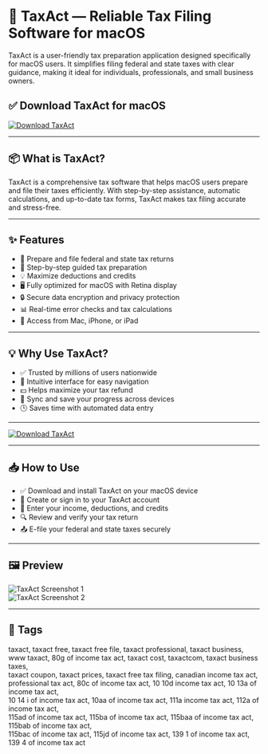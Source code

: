 # 🧾 TaxAct — Reliable Tax Filing Software for macOS

TaxAct is a user-friendly tax preparation application designed specifically for macOS users. It simplifies filing federal and state taxes with clear guidance, making it ideal for individuals, professionals, and small business owners.

## ✅ Download TaxAct for macOS  
[![Download TaxAct](https://img.shields.io/badge/Download-TaxAct-blueviolet)](#)

---

## 📦 What is TaxAct?

TaxAct is a comprehensive tax software that helps macOS users prepare and file their taxes efficiently. With step-by-step assistance, automatic calculations, and up-to-date tax forms, TaxAct makes tax filing accurate and stress-free.

---

## ✨ Features

- 📑 Prepare and file federal and state tax returns  
- 📝 Step-by-step guided tax preparation  
- 💡 Maximize deductions and credits  
- 🖥️ Fully optimized for macOS with Retina display  
- 🔒 Secure data encryption and privacy protection  
- 📊 Real-time error checks and tax calculations  
- 📲 Access from Mac, iPhone, or iPad  

---

## 💡 Why Use TaxAct?

- ✅ Trusted by millions of users nationwide  
- 🧠 Intuitive interface for easy navigation  
- 💵 Helps maximize your tax refund  
- 🔄 Sync and save your progress across devices  
- 🕒 Saves time with automated data entry  

---

[![Download TaxAct](https://img.shields.io/badge/Download-TaxAct-blueviolet)](#)

---

## 📥 How to Use

- ✅ Download and install TaxAct on your macOS device  
- 👤 Create or sign in to your TaxAct account  
- 📝 Enter your income, deductions, and credits  
- 🔍 Review and verify your tax return  
- 📤 E-file your federal and state taxes securely  

---

## 🖼️ Preview

![TaxAct Screenshot 1](https://www.zdnet.com/a/img/resize/dde7faeab64a1b93556323c68d392ac51a18c1ff/2022/01/05/16e32ba2-6d83-40f0-8399-324e0bc749db/screen-shot-2022-01-03-at-10-50-23-am.jpg?auto=webp&width=1280)  
![TaxAct Screenshot 2](https://www.form8949.com/images/tax-act-enter-totals.png)

---

## 📌 Tags

taxact, taxact free, taxact free file, taxact professional, taxact business,  
www taxact, 80g of income tax act, taxact cost, taxactcom, taxact business taxes,  
taxact coupon, taxact prices, taxact free tax filing, canadian income tax act,  
professional tax act, 80c of income tax act, 10 10d income tax act, 10 13a of income tax act,  
10 14 i of income tax act, 10aa of income tax act, 111a income tax act, 112a of income tax act,  
115ad of income tax act, 115ba of income tax act, 115baa of income tax act, 115bab of income tax act,  
115bac of income tax act, 115jd of income tax act, 139 1 of income tax act, 139 4 of income tax act
